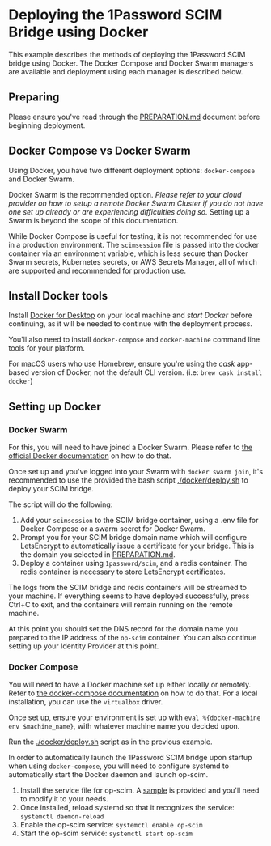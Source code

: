 # Deploying the 1Password SCIM Bridge using Docker

This example describes the methods of deploying the 1Password SCIM bridge using Docker. The Docker Compose and Docker Swarm managers are available and deployment using each manager is described below.

## Preparing

Please ensure you've read through the [PREPARATION.md](/PREPARATION.md) document before beginning deployment.

## Docker Compose vs Docker Swarm

Using Docker, you have two different deployment options: `docker-compose` and Docker Swarm.

Docker Swarm is the recommended option. _Please refer to your cloud provider on how to setup a remote Docker Swarm Cluster if you do not have one set up already or are experiencing difficulties doing so._ Setting up a Swarm is beyond the scope of this documentation.

While Docker Compose is useful for testing, it is not recommended for use in a production environment. The `scimsession` file is passed into the docker container via an environment variable, which is less secure than Docker Swarm secrets, Kubernetes secrets, or AWS Secrets Manager, all of which are supported and recommended for production use.


## Install Docker tools

Install [Docker for Desktop](https://www.docker.com/products/docker-desktop) on your local machine and _start Docker_ before continuing, as it will be needed to continue with the deployment process.

You'll also need to install `docker-compose` and `docker-machine` command line tools for your platform.

For macOS users who use Homebrew, ensure you're using the _cask_ app-based version of Docker, not the default CLI version. (i.e: `brew cask install docker`)


## Setting up Docker




### Docker Swarm

For this, you will need to have joined a Docker Swarm. Please refer to [the official Docker documentation](https://docs.docker.com/engine/swarm/swarm-tutorial/create-swarm/) on how to do that.

Once set up and you've logged into your Swarm with `docker swarm join`, it's recommended to use the provided the bash script [./docker/deploy.sh](deploy.sh) to deploy your SCIM bridge.

The script will do the following:

1. Add your `scimsession` to the SCIM bridge container, using a .env file for Docker Compose or a swarm secret for Docker Swarm.
2. Prompt you for your SCIM bridge domain name which will configure LetsEncrypt to automatically issue a certificate for your bridge. This is the domain you selected in [PREPARATION.md](/PREPARATION.md).
3. Deploy a container using `1password/scim`, and a redis container. The redis container is necessary to store LetsEncrypt certificates.

The logs from the SCIM bridge and redis containers will be streamed to your machine. If everything seems to have deployed successfully, press Ctrl+C to exit, and the containers will remain running on the remote machine.

At this point you should set the DNS record for the domain name you prepared to the IP address of the `op-scim` container. You can also continue setting up your Identity Provider at this point.


### Docker Compose

You will need to have a Docker machine set up either locally or remotely. Refer to [the docker-compose documentation](https://docs.docker.com/machine/reference/create/) on how to do that. For a local installation, you can use the `virtualbox` driver.

Once set up, ensure your environment is set up with `eval %{docker-machine env $machine_name}`, with whatever machine name you decided upon.

Run the [./docker/deploy.sh](deploy.sh) script as in the previous example.

In order to automatically launch the 1Password SCIM bridge upon startup when using `docker-compose`, you will need to configure systemd to automatically start the Docker daemon and launch op-scim.

1. Install the service file for op-scim. A [sample](compose/op-scim.service) is provided and you'll need to modify it to your needs.
2. Once installed, reload systemd so that it recognizes the service: `systemctl daemon-reload`
3. Enable the op-scim service: `systemctl enable op-scim`
4. Start the op-scim service: `systemctl start op-scim`
